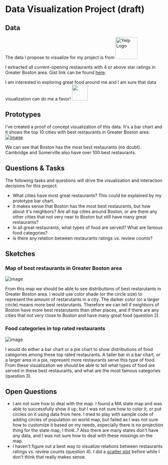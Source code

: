 # Data Visualization Project (draft)

## Data

The data I propose to visualize for my project is from <a title="Click here for details!" href="https://www.yelp.com/dataset"><img width="70" alt="Yelp Logo" src="https://upload.wikimedia.org/wikipedia/commons/thumb/a/ad/Yelp_Logo.svg/256px-Yelp_Logo.svg.png"></a> 

I extracted all current-opening restaurants with 4 or above star ratings in Greater Boston area. Gist link can be found [here](https://gist.github.com/mingliu815/e5f4b3ff7dfeae8a9a2924b121c37468).

I am interested in exploring great food around me and I am sure that data visualization can do me a favor! <img width="50" src="https://openmoji.org/data/color/svg/1F37B.svg">

## Prototypes

I’ve created a proof of concept visualization of this data. It's a bar chart and it shows the top 10 cities with best restaurants in Greater Boston area.
[![image](https://user-images.githubusercontent.com/16920899/134221241-dd7a3df4-bee5-4923-97e1-b026d8efeebb.png)](https://vizhub.com/mingliu815/a73f54d4d5ff4d3199a8ce6817b50693)

We can see that Boston has the most best restaurants (no doubt). Cambridge and Somerville also have over 100 best restaurants.
## Questions & Tasks

The following tasks and questions will drive the visualization and interaction decisions for this project:

 * What cities have most great restaurants? This could be explained by my prototype bar chart.
 * It makes sense that Boston has the most best restaurants, but how about it's neighbors? Are all top cities around Boston, or are there any other cities that not very near to Boston but still have many great restaurants?
 * In all great restaurants, what types of food are served? What are famous food categories?
 * Is there any relation between restaurants ratings vs. review counts?

## Sketches
### Map of best restaurants in Greater Boston area
![image](https://user-images.githubusercontent.com/16920899/134223648-98a37153-d4fc-448a-81d3-dc6ba7371fa2.png)

From this map we should be able to see distributions of best restarutants in Greater Boston area. I would use color shade (or the circle size) to represent the amount of restarutants in a city. The darker color (or a larger circle) means more best restarutants. Therefore we can tell if neighbors of Boston have more best restarutants than other places, and if there are any cities that not very close to Boston and have many great food (question 2).

### Food categories in top rated restaurants
![image](https://user-images.githubusercontent.com/16920899/134223587-cf54a772-f3f2-4690-bd46-876684c24301.png)

I would do either a bar chart or a pie chart to show distributions of food categories among these top rated restaurants. A taller bar in a bar chart, or a larger area in a pie, represent more restaurants serve this type of food. From these visualization we should be able to tell what types of food are served in these best restaurants, and what are the most famous categories (question 3).

## Open Questions

* I am not sure how to deal with the map. I found a MA state map and was able to successfully show it up, but I was not sure how to color it, or put circles on it using data from here. I tried to play with sample code of adding circles of population on world map, but failed as I was not sure how to customize it based on my needs, especially there is no projection thing for the state map, I think..? Also there are many states don't have any data, and I was not sure how to deal with these missings on the map.
* I haven't figure out a best way to visualize relations between restaurants ratings vs. review counts (question 4). I did a [scatter plot](https://vizhub.com/mingliu815/7146aad892d64c95844fa6d889cf78df) before while I don't think that really makes sense.
